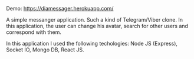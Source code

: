 Demo: https://diamessager.herokuapp.com/

A simple messanger application. Such a kind of Telegram/Viber clone. In this application, the user can change his avatar, search for other users and correspond with them.

In this application I used the following techologies: Node JS (Express), Socket IO, Mongo DB, React JS.
